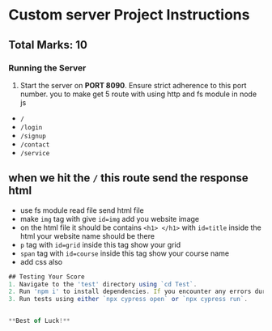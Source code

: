 # Custom server Project Instructions

## **Total Marks: 10**

### Running the Server

1. Start the server on **PORT 8090**. Ensure strict adherence to this port number.
   <!-- Overview -->
   you to make get 5 route with using http and fs module in node js

- `/`
- `/login`
- `/signup`
- `/contact`
- `/service`

<!-- / -->

## when we hit the `/` this route send the response html

- use fs module read file send html file
- make `img` tag with give `id=img` add you website image
- on the html file it should be contains `<h1> </h1>` with `id=title` inside the html your website name should be there
- `p` tag with `id=grid` inside this tag show your grid
- `span` tag with `id=course` inside this tag show your course name
- add css also

```js
## Testing Your Score
1. Navigate to the 'test' directory using `cd Test`.
2. Run 'npm i' to install dependencies. If you encounter any errors during installation, you can use the following command: `./node_modules/.bin/cypress install`.
3. Run tests using either `npx cypress open` or `npx cypress run`.


**Best of Luck!**
```
